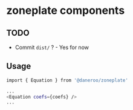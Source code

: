 # zoneplate components

## TODO

- Commit `dist/` ? - Yes for now

## Usage

```bash
import { Equation } from '@daneroo/zoneplate'

...
<Equation coefs={coefs} />
...
```
